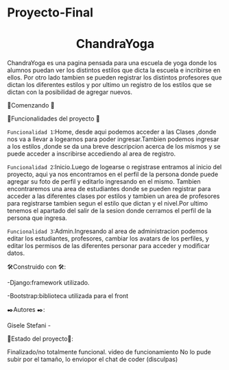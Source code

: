 # Proyecto-Final
<h1 align="center"> ChandraYoga </h1>
ChandraYoga es una pagina pensada para una escuela de yoga donde los alumnos puedan ver los distintos estilos 
que dicta la escuela e incribirse en ellos. Por otro lado tambien se pueden registrar los distintos profesores
que dictan los diferentes estilos y por ultimo un registro de los estilos que se dictan con la posibilidad de
agregar nuevos.

🚀Comenzando 🚀

🔨Funcionalidades del proyecto 🔨 

 `Funcionalidad 1`:Home, desde aqui podemos acceder a las Clases ,donde nos va a llevar a logearnos para poder ingresar.Tambien
podemos ingresar a los estilos ,donde se da una breve descripcion acerca de los mismos y se puede acceder a inscribirse 
accediendo al area de registro.

 `Funcionalidad 2`:Inicio.Luego de logearse o registrase entramos al inicio del proyecto, aqui ya nos encontramos en el perfil de la persona donde
puede agregar su foto de perfil y editarlo ingresando en el mismo. Tambien encontraremos una area de estudiantes donde 
se pueden registrar para acceder a las diferentes clases por estilos y tambien un area de profesores para registrarse 
tambien segun el estilo que dictan y el nivel.Por ultimo tenemos el apartado del salir de la sesion donde cerramos el 
perfil de la persona que ingresa.

 `Funcionalidad 3`:Admin.Ingresando al area de administracion podemos editar los estudiantes, profesores, cambiar los avatars de los perfiles, y editar
los permisos de las diferentes personar para acceder y modificar datos.


🛠️Construido con 🛠️:

-Django:framework utilizado.

-Bootstrap:biblioteca utilizada para el front

✒️Autores ✒️:

Gisele Stefani -  

🚧Estado del proyecto🚧:

Finalizado/no totalmente funcional.
video de funcionamiento
No lo pude subir por el tamaño, lo enviopor el chat de coder (disculpas)

